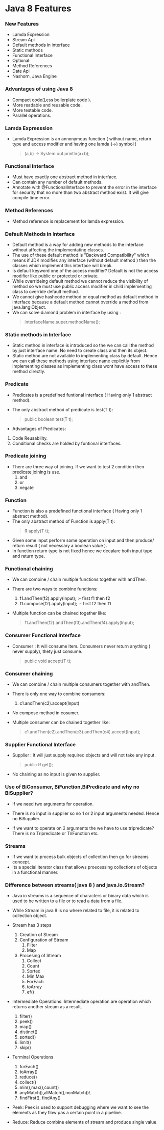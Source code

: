 # Java 8 Features

### New Features
* Lamda Expression
* Stream Api
* Default methods in interface
* Static methods
* Functional Interface
* Optional
* Method References
* Date Api
* Nashorn, Java Engine

### Advantages of using Java 8
* Compact code(Less boilerplate code ).
* More readable and reusable code.
* More testable code.
* Parallel operations.

### Lamda Expresssion
* Lamda Expression is an annonymous function ( without name, return type and access modifier and having one lamda (->) symbol )
	> (a,b) -> System.out.println(a+b);
	
### Functional Interface
* Must have exactly one abstract method in interface.
* Can contain any number of default methods.
* Annotate with @FunctionalInterface to prevent the error in the interface for security that no more than two abstract method exist. It will give compile time error.

### Method References
* Method reference is replacement for lamda expression.


### Default Methods in Interface
* Default method is a way for adding new methods to the interface without affecting the implementating classes.
* The use of these default method is "Backward Compatibility" which means if JDK modifies any interface (without default method ) then the classes which implement this interface will break.
* Is default keyword one of the access modifier? Default is not the access modifier like public or protected or private.
* While overrideing default method we cannot reduce the visibility of method so we must use public access modifier in child implementing class to override default method.
* We cannot give hashcode method or equal method as default method in interface because a default method cannot override a method from java.lang.Object.
* We can solve diamond problem in interface by using :
	> InterfaceName.super.methodName();
	
### Static methods in Interface
* Static method in interface is introduced so the we can call the method by just interface name. No need to create class and then its object.
* Static method are not available to implementing class by default. Hence we can call these methods using interface name explicitly from implementing classes as implementing class wont have access to these method directly.

### Predicate

* Predicates is a predefined funtional interface ( Having only 1 abstract method).
* The only abstract method of predicate is test(T t):
	> public boolean test(T t);

* Advantages of Predicates:
1. Code Reusability.
2. Conditional checks are holded by funtional interfaces.

### Predicate joining
* There are three way of joining. If we want to test 2 condition then predicate joining is use.
	1. and
	2. or
	3. negate

### Function

* Function is also a predefined functional interface ( Having only 1 abstract method).
* The only abstract method of Function is apply(T t):
	> R apply(T t);
* Given some input perform some operation on input and then produce/ return result ( not necessary a boolean value ).
* In function return type is not fixed hence we decalare both input type and return type.


### Functional chaining
* We can combine / chain multiple functions together with andThen.
* There are two ways to combine functions:
	1. f1.andThen(f2).apply(Input); :- first f1 then f2
	2. f1.compose(f2).apply(Input); :- first f2 then f1
	
* Multiple function can be chained together like:
	> f1.andThen(f2).andThen(f3).andThen(f4).apply(Input);
	

### Consumer Functional Interface
* Consumer<T> : It will consume Item. Consumers never return anything ( never supply), thety  just consume.
	> public void accept(T t);
	
### Consumer chaining
* We can combine / chain multiple consumers together with andThen.
* There is only one way to combine consumers:
	1. c1.andThen(c2).accept(Input)
	
* No compose method in cosumer.
* Multiple consumer can be chained together like:
	> c1.andThen(c2).andThen(c3).andThen(c4).accept(Input);
	
	
### Supplier Functional Interface
* Supplier<R> : It will just supply required objects and will not take any input.
	> public R get();

* No chaining as no input is given to supplier.


### Use of BiConsumer, BiFunction,BiPredicate and why no BiSupplier?
* If we need two arguments for operation.
* There is no input in supplier so no 1 or 2  input arguments needed. Hence no BiSupplier.

* If we want to operate on 3 arguments the we have to use tripredicate? There is no Tripredicate or TriFunction etc.

### Streams
* If we want to process bulk objects of collection then go for streams concept.
* Its a special iterator class that allows proecessing collections of objects in a functional manner.


### Difference between streams( java 8 ) and java.io.Stream?
* Java io streams is a sequence of characters or binary data which is used to be written to a file or to read a data from a file.
* While Stream in java 8 is no where related to file, it is related to collection object.

* Stream has 3 steps
	1. Creation of Stream
	2. Configuration of Stream
		1. Filter
		2. Map
	3. Procesing of Stream
		1. Collect
		2. Count
		3. Sorted
		4. Min Max
		5. ForEach
		6. toArray
		7. ef()

* Intermediate Operations: Intermediate operation are operation which returns another stream as a result.

	1. filter()
	2. peek()
	3. map()
	4. distinct()
	5. sorted()
	6. limit()
	7. skip()
* Terminal Operations
	1. forEach()
	2. toArray()
	3. reduce()
	4. collect()
	5. min(),max(),count()
	6. anyMatch(),allMatch(),nonMatch()\
	7. findFirst(), findAny()


* Peek: Peek is used to support debugging where we want to see the elements as they flow pas a certain point in a pipeline.
* Reduce: Reduce combine elements of stream and produce single value.

